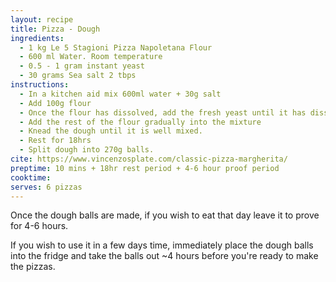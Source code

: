 ```yaml
---
layout: recipe
title: Pizza - Dough
ingredients:
  - 1 kg Le 5 Stagioni Pizza Napoletana Flour
  - 600 ml Water. Room temperature
  - 0.5 - 1 gram instant yeast
  - 30 grams Sea salt 2 tbps
instructions:
  - In a kitchen aid mix 600ml water + 30g salt
  - Add 100g flour
  - Once the flour has dissolved, add the fresh yeast until it has dissolved
  - Add the rest of the flour gradually into the mixture
  - Knead the dough until it is well mixed.
  - Rest for 18hrs
  - Split dough into 270g balls.
cite: https://www.vincenzosplate.com/classic-pizza-margherita/
preptime: 10 mins + 18hr rest period + 4-6 hour proof period
cooktime: 
serves: 6 pizzas
---
```


Once the dough balls are made, if you wish to eat that day leave it to prove for 4-6 hours.

If you wish to use it in a few days time, immediately place the dough balls into the fridge and take the balls out ~4 hours before you're ready to make the pizzas.